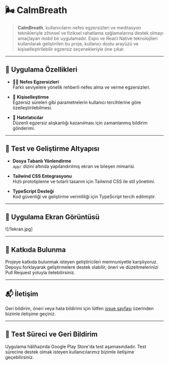 # 🌬️ CalmBreath

> **CalmBreath**, kullanıcıların nefes egzersizleri ve meditasyon teknikleriyle zihinsel ve fiziksel rahatlama sağlamalarına destek olmayı amaçlayan mobil bir uygulamadır. Expo ve React Native teknolojileri kullanılarak geliştirilen bu proje, kullanıcı dostu arayüzü ve kişiselleştirilebilir egzersiz seçenekleriyle öne çıkar.

---

## 📱 Uygulama Özellikleri

- 🧘‍♀️ **Nefes Egzersizleri**  
  Farklı seviyelere yönelik rehberli nefes alma ve verme egzersizleri.

- 🎨 **Kişiselleştirme**  
  Egzersiz süreleri gibi parametrelerin kullanıcı tercihlerine göre özelleştirilebilmesi.

- 🔔 **Hatırlatıcılar**  
  Düzenli egzersiz alışkanlığı kazanılması için zamanlanmış bildirim gönderimi.

---

## 🧪 Test ve Geliştirme Altyapısı

- **Dosya Tabanlı Yönlendirme**  
  `app/` dizini altında yapılandırılmış ekran ve bileşen mimarisi.

- **Tailwind CSS Entegrasyonu**  
  Hızlı prototipleme ve tutarlı tasarım için Tailwind CSS ile stil yönetimi.

- **TypeScript Desteği**  
  Kod güvenliği ve geliştirme verimliliği için TypeScript tercih edilmiştir.

---
## 📸 Uygulama Ekran Görüntüsü

![/1ekran.jpg]

---

## 🤝 Katkıda Bulunma

Projeye katkıda bulunmak isteyen geliştiricileri memnuniyetle karşılıyoruz. Depoyu forklayarak geliştirmelere destek olabilir, öneri ve düzeltmelerinizi Pull Request yoluyla iletebilirsiniz.

---

## 📬 İletişim

Geri bildirim, öneri veya hata bildirimi için lütfen [issue sayfası](https://github.com/Kubrakara/CalmBreath/issues) üzerinden bizimle iletişime geçiniz.

---

## 🧪 Test Süreci ve Geri Bildirim

Uygulama hâlihazırda Google Play Store'da test aşamasındadır. Test sürecine destek olmak isteyen kullanıcılarımız bizimle iletişime geçebilirsiniz.



